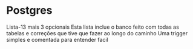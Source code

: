 # Postgres
Lista-13 mais 3 opcionais
Esta lista inclue o banco feito com todas as tabelas e correções que tive que fazer ao longo do caminho 
Uma trigger simples e comentada para entender facil
